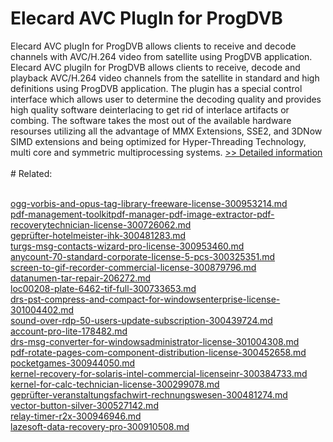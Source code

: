 # Elecard AVC PlugIn for ProgDVB
Elecard AVC plugIn for ProgDVB allows clients to receive and decode channels with AVC/H.264 video from satellite using ProgDVB application.
Elecard AVC plugiIn for ProgDVB allows clients to receive, decode and playback AVC/H.264 video channels from the satellite in standard and high definitions using ProgDVB application.
The plugin has a special control interface which allows user to determine the decoding quality and provides high quality software deinterlacing to get rid of interlace artifacts or combing. The software takes the most out of the available hardware resourses utilizing all the advantage of MMX Extensions, SSE2, and 3DNow SIMD extensions and being optimized for Hyper-Threading Technology, multi core and symmetric multiprocessing systems.
[>> Detailed information](https://secure.shareit.com/shareit/product.html?productid=300152465&affiliateid=200057808)<br/><br/># Related:

<br />[ogg-vorbis-and-opus-tag-library-freeware-license-300953214.md](https://github.com/downloadplanet/downloadplanet/blob/main/ogg-vorbis-and-opus-tag-library-freeware-license-300953214.md)<br />[pdf-management-toolkitpdf-manager-pdf-image-extractor-pdf-recoverytechnician-license-300726062.md](https://github.com/downloadplanet/downloadplanet/blob/main/pdf-management-toolkitpdf-manager-pdf-image-extractor-pdf-recoverytechnician-license-300726062.md)<br />[geprüfter-hotelmeister-ihk-300481283.md](https://github.com/downloadplanet/downloadplanet/blob/main/geprüfter-hotelmeister-ihk-300481283.md)<br />[turgs-msg-contacts-wizard-pro-license-300953460.md](https://github.com/downloadplanet/downloadplanet/blob/main/turgs-msg-contacts-wizard-pro-license-300953460.md)<br />[anycount-70-standard-corporate-license-5-pcs-300325351.md](https://github.com/downloadplanet/downloadplanet/blob/main/anycount-70-standard-corporate-license-5-pcs-300325351.md)<br />[screen-to-gif-recorder-commercial-license-300879796.md](https://github.com/downloadplanet/downloadplanet/blob/main/screen-to-gif-recorder-commercial-license-300879796.md)<br />[datanumen-tar-repair-206272.md](https://github.com/downloadplanet/downloadplanet/blob/main/datanumen-tar-repair-206272.md)<br />[loc00208-plate-6462-tif-full-300733653.md](https://github.com/downloadplanet/downloadplanet/blob/main/loc00208-plate-6462-tif-full-300733653.md)<br />[drs-pst-compress-and-compact-for-windowsenterprise-license-301004402.md](https://github.com/downloadplanet/downloadplanet/blob/main/drs-pst-compress-and-compact-for-windowsenterprise-license-301004402.md)<br />[sound-over-rdp-50-users-update-subscription-300439724.md](https://github.com/downloadplanet/downloadplanet/blob/main/sound-over-rdp-50-users-update-subscription-300439724.md)<br />[account-pro-lite-178482.md](https://github.com/downloadplanet/downloadplanet/blob/main/account-pro-lite-178482.md)<br />[drs-msg-converter-for-windowsadministrator-license-301004308.md](https://github.com/downloadplanet/downloadplanet/blob/main/drs-msg-converter-for-windowsadministrator-license-301004308.md)<br />[pdf-rotate-pages-com-component-distribution-license-300452658.md](https://github.com/downloadplanet/downloadplanet/blob/main/pdf-rotate-pages-com-component-distribution-license-300452658.md)<br />[pocketgames-300944050.md](https://github.com/downloadplanet/downloadplanet/blob/main/pocketgames-300944050.md)<br />[kernel-recovery-for-solaris-intel-commercial-licenseinr-300384733.md](https://github.com/downloadplanet/downloadplanet/blob/main/kernel-recovery-for-solaris-intel-commercial-licenseinr-300384733.md)<br />[kernel-for-calc-technician-license-300299078.md](https://github.com/downloadplanet/downloadplanet/blob/main/kernel-for-calc-technician-license-300299078.md)<br />[geprüfter-veranstaltungsfachwirt-rechnungswesen-300481274.md](https://github.com/downloadplanet/downloadplanet/blob/main/geprüfter-veranstaltungsfachwirt-rechnungswesen-300481274.md)<br />[vector-button-silver-300527142.md](https://github.com/downloadplanet/downloadplanet/blob/main/vector-button-silver-300527142.md)<br />[relay-timer-r2x-300946946.md](https://github.com/downloadplanet/downloadplanet/blob/main/relay-timer-r2x-300946946.md)<br />[lazesoft-data-recovery-pro-300910508.md](https://github.com/downloadplanet/downloadplanet/blob/main/lazesoft-data-recovery-pro-300910508.md)